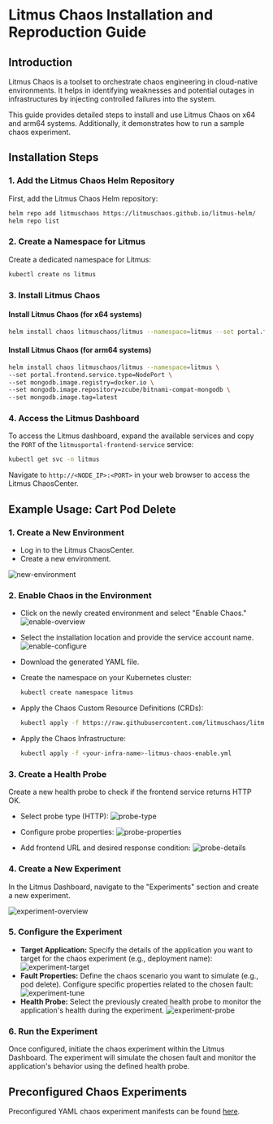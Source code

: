 # Litmus Chaos Installation and Reproduction Guide

## Introduction

Litmus Chaos is a toolset to orchestrate chaos engineering in cloud-native environments. It helps in identifying weaknesses and potential outages in infrastructures by injecting controlled failures into the system.

This guide provides detailed steps to install and use Litmus Chaos on x64 and arm64 systems. Additionally, it demonstrates how to run a sample chaos experiment.

## Installation Steps

### 1. Add the Litmus Chaos Helm Repository

First, add the Litmus Chaos Helm repository:

```sh
helm repo add litmuschaos https://litmuschaos.github.io/litmus-helm/
helm repo list
```

### 2. Create a Namespace for Litmus

Create a dedicated namespace for Litmus:

```sh
kubectl create ns litmus
```

### 3. Install Litmus Chaos

#### Install Litmus Chaos (for x64 systems)

```sh
helm install chaos litmuschaos/litmus --namespace=litmus --set portal.frontend.service.type=NodePort
```

#### Install Litmus Chaos (for arm64 systems)

```sh
helm install chaos litmuschaos/litmus --namespace=litmus \
--set portal.frontend.service.type=NodePort \
--set mongodb.image.registry=docker.io \
--set mongodb.image.repository=zcube/bitnami-compat-mongodb \
--set mongodb.image.tag=latest
```

### 4. Access the Litmus Dashboard

To access the Litmus dashboard, expand the available services and copy the `PORT` of the `litmusportal-frontend-service` service:

```sh
kubectl get svc -n litmus
```

Navigate to `http://<NODE_IP>:<PORT>` in your web browser to access the Litmus ChaosCenter.

## Example Usage: Cart Pod Delete

### 1. Create a New Environment

- Log in to the Litmus ChaosCenter.
- Create a new environment.

![new-environment](litmus-configuration-screenshots/new-env.jpg)

### 2. Enable Chaos in the Environment

- Click on the newly created environment and select "Enable Chaos."
![enable-overview](litmus-configuration-screenshots/enable-overview.jpg)
- Select the installation location and provide the service account name.
![enable-configure](litmus-configuration-screenshots/enable-configure.jpg)
- Download the generated YAML file.
- Create the namespace on your Kubernetes cluster:

    ```sh
    kubectl create namespace litmus
    ```

- Apply the Chaos Custom Resource Definitions (CRDs):

    ```sh
    kubectl apply -f https://raw.githubusercontent.com/litmuschaos/litmus/master/mkdocs/docs/3.6.1/litmus-portal-crds-3.6.1.yml
    ```

- Apply the Chaos Infrastructure:

    ```sh
    kubectl apply -f <your-infra-name>-litmus-chaos-enable.yml
    ```

### 3. Create a Health Probe

Create a new health probe to check if the frontend service returns HTTP OK.

- Select probe type (HTTP):
![probe-type](litmus-configuration-screenshots/probe-type.jpg)

- Configure probe properties:
![probe-properties](litmus-configuration-screenshots/probe-properties.jpg)

- Add frontend URL and desired response condition:
![probe-details](litmus-configuration-screenshots/probe-details.jpg)

### 4. Create a New Experiment

In the Litmus Dashboard, navigate to the "Experiments" section and create a new experiment.

![experiment-overview](litmus-configuration-screenshots/experiment-overview.jpg)

### 5. Configure the Experiment

- **Target Application:** Specify the details of the application you want to target for the chaos experiment (e.g., deployment name):
![experiment-target](litmus-configuration-screenshots/experiment-target.jpg)
- **Fault Properties:** Define the chaos scenario you want to simulate (e.g., pod delete). Configure specific properties related to the chosen fault:
![experiment-tune](litmus-configuration-screenshots/experiment-tune.jpg)
- **Health Probe:** Select the previously created health probe to monitor the application's health during the experiment.
![experiment-probe](litmus-configuration-screenshots/experiment-probe.jpg)

### 6. Run the Experiment

Once configured, initiate the chaos experiment within the Litmus Dashboard. The experiment will simulate the chosen fault and monitor the application's behavior using the defined health probe.

## Preconfigured Chaos Experiments

Preconfigured YAML chaos experiment manifests can be found [here](experiment-manifests).
